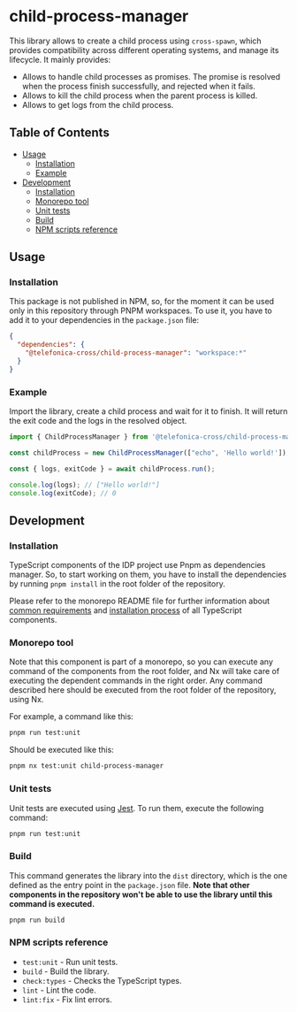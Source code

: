 # child-process-manager

This library allows to create a child process using `cross-spawn`, which provides compatibility across different operating systems, and manage its lifecycle. It mainly provides:

* Allows to handle child processes as promises. The promise is resolved when the process finish successfully, and rejected when it fails.
* Allows to kill the child process when the parent process is killed.
* Allows to get logs from the child process.

## Table of Contents

- [Usage](#usage)
  - [Installation](#installation)
  - [Example](#example)
- [Development](#development)
  - [Installation](#installation-1)
  - [Monorepo tool](#monorepo-tool)
  - [Unit tests](#unit-tests)
  - [Build](#build)
  - [NPM scripts reference](#npm-scripts-reference)

## Usage

### Installation

This package is not published in NPM, so, for the moment it can be used only in this repository through PNPM workspaces. To use it, you have to add it to your dependencies in the `package.json` file:

```json title="package.json"
{
  "dependencies": {
    "@telefonica-cross/child-process-manager": "workspace:*"
  }
}
```

### Example

Import the library, create a child process and wait for it to finish. It will return the exit code and the logs in the resolved object.

```js title="Example"
import { ChildProcessManager } from '@telefonica-cross/child-process-manager';

const childProcess = new ChildProcessManager(["echo", 'Hello world!']);

const { logs, exitCode } = await childProcess.run();

console.log(logs); // ["Hello world!"]
console.log(exitCode); // 0
```

## Development

### Installation

TypeScript components of the IDP project use Pnpm as dependencies manager. So, to start working on them, you have to install the dependencies by running `pnpm install` in the root folder of the repository.

Please refer to the monorepo README file for further information about [common requirements](../../README.md#requirements) and [installation process](../../README.md#installation) of all TypeScript components.

### Monorepo tool

Note that this component is part of a monorepo, so you can execute any command of the components from the root folder, and Nx will take care of executing the dependent commands in the right order. Any command described here should be executed from the root folder of the repository, using Nx.

For example, a command like this:

```sh title="Execute unit tests of the component inside its folder"
pnpm run test:unit
```

Should be executed like this:

```sh title="Execute unit tests of the component, and all needed dependencies, from root folder"
pnpm nx test:unit child-process-manager
```

### Unit tests

Unit tests are executed using [Jest](https://jestjs.io/). To run them, execute the following command:

```sh
pnpm run test:unit
```

### Build

This command generates the library into the `dist` directory, which is the one defined as the entry point in the `package.json` file. __Note that other components in the repository won't be able to use the library until this command is executed.__

```sh
pnpm run build
```

### NPM scripts reference

- `test:unit` - Run unit tests.
- `build` - Build the library.
- `check:types` - Checks the TypeScript types.
- `lint` - Lint the code.
- `lint:fix` - Fix lint errors.

